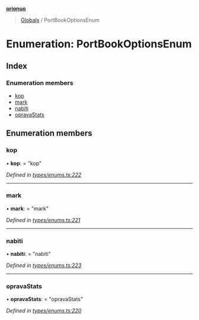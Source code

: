 **[orionuo](../README.md)**

> [Globals](../globals.md) / PortBookOptionsEnum

# Enumeration: PortBookOptionsEnum

## Index

### Enumeration members

* [kop](portbookoptionsenum.md#kop)
* [mark](portbookoptionsenum.md#mark)
* [nabiti](portbookoptionsenum.md#nabiti)
* [opravaStats](portbookoptionsenum.md#opravastats)

## Enumeration members

### kop

•  **kop**:  = "kop"

*Defined in [types/enums.ts:222](https://github.com/msviha/orionuo/blob/ff1a9e9/src/types/enums.ts#L222)*

___

### mark

•  **mark**:  = "mark"

*Defined in [types/enums.ts:221](https://github.com/msviha/orionuo/blob/ff1a9e9/src/types/enums.ts#L221)*

___

### nabiti

•  **nabiti**:  = "nabiti"

*Defined in [types/enums.ts:223](https://github.com/msviha/orionuo/blob/ff1a9e9/src/types/enums.ts#L223)*

___

### opravaStats

•  **opravaStats**:  = "opravaStats"

*Defined in [types/enums.ts:220](https://github.com/msviha/orionuo/blob/ff1a9e9/src/types/enums.ts#L220)*
